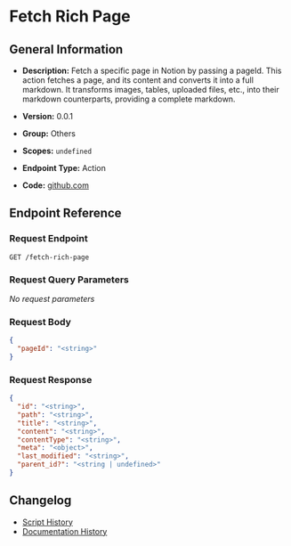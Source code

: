 <!-- BEGIN GENERATED CONTENT -->
# Fetch Rich Page

## General Information

- **Description:** Fetch a specific page in Notion by passing a pageId. This action fetches a page,
and its content and converts it into a full markdown. It transforms images,
tables, uploaded files, etc., into their markdown counterparts, providing a complete markdown.

- **Version:** 0.0.1
- **Group:** Others
- **Scopes:** `undefined`
- **Endpoint Type:** Action
- **Code:** [github.com](https://github.com/NangoHQ/integration-templates/tree/main/integrations/notion/actions/fetch-rich-page.ts)


## Endpoint Reference

### Request Endpoint

`GET /fetch-rich-page`

### Request Query Parameters

_No request parameters_

### Request Body

```json
{
  "pageId": "<string>"
}
```

### Request Response

```json
{
  "id": "<string>",
  "path": "<string>",
  "title": "<string>",
  "content": "<string>",
  "contentType": "<string>",
  "meta": "<object>",
  "last_modified": "<string>",
  "parent_id?": "<string | undefined>"
}
```

## Changelog

- [Script History](https://github.com/NangoHQ/integration-templates/commits/main/integrations/notion/actions/fetch-rich-page.ts)
- [Documentation History](https://github.com/NangoHQ/integration-templates/commits/main/integrations/notion/actions/fetch-rich-page.md)

<!-- END  GENERATED CONTENT -->

